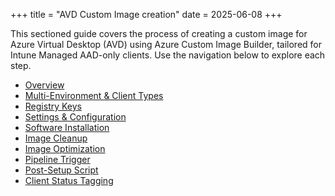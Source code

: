 +++
title = "AVD Custom Image creation"
date = 2025-06-08
+++

This sectioned guide covers the process of creating a custom image for Azure Virtual Desktop (AVD) using Azure Custom Image Builder, tailored for Intune Managed AAD-only clients. Use the navigation below to explore each step.

- [Overview](./overview.md)
- [Multi-Environment & Client Types](./multi-environment.md)
- [Registry Keys](./registry-keys.md)
- [Settings & Configuration](./settings.md)
- [Software Installation](./software-installation.md)
- [Image Cleanup](./image-cleanup.md)
- [Image Optimization](./image-optimization.md)
- [Pipeline Trigger](./pipeline-trigger.md)
- [Post-Setup Script](./post-setup.md)
- [Client Status Tagging](./client-status-tagging.md)
